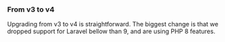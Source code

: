 ### From v3 to v4

Upgrading from v3 to v4 is straightforward. The biggest change is that we dropped support for Laravel bellow than 9, and are using PHP 8 features.


